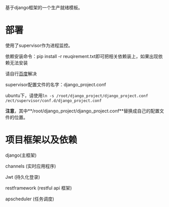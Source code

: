 基于django框架的一个生产就绪模板。

# 部署
使用了supervisor作为进程监控。



依赖安装命令：pip install -r reuqirement.txt即可把相关依赖装上，如果出现依赖无法安装



请自行[百度](www.baidu.com)解决



supervisor配置文件的名字：django_project.conf



ubuntu下，请使用```ln -s /root/django_project/django_project.conf /ect/supervisor/conf.d/django_project.conf``` 



**注意**，其中**/root/django_project/django_project.conf**替换成自己的配置文件的位置。



# 项目框架以及依赖

django(主框架)

channels (实时应用程序)

Jwt (持久化登录)

restframework (restful api 框架)

apscheduler (任务调度)